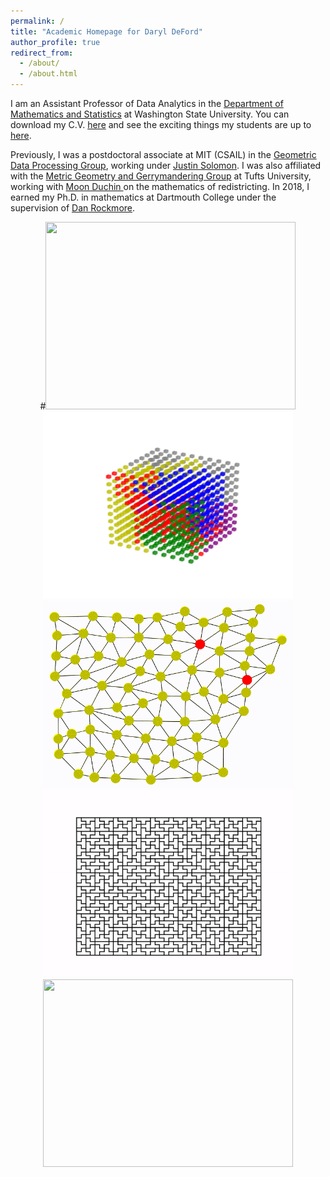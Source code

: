 ```yaml
---
permalink: /
title: "Academic Homepage for Daryl DeFord"
author_profile: true
redirect_from: 
  - /about/
  - /about.html
---
```



<p> I am an Assistant Professor of Data Analytics in the <a href="http://math.wsu.edu">Department of Mathematics and Statistics</a> at Washington State University.
You can download  my C.V. <a href="./files/CV_DeFord.pdf"> here</a> and see the exciting things my students are up to
 <a href="students">here</a>. </p>
<p> Previously, I was a postdoctoral associate at MIT (CSAIL)
 in the
 <a href="http://groups.csail.mit.edu/gdpgroup/">Geometric Data Processing
 Group</a>, working under <a href="http://people.csail.mit.edu/jsolomon/">
 Justin Solomon</a>. I was also affiliated with the <a href="https://mggg.org">Metric Geometry and Gerrymandering Group</a> at Tufts University, 
 working with <a href ="https://https://math.cornell.edu/moon-duchin/">Moon Duchin </a> on the mathematics of redistricting. 
 In 2018,  I earned my Ph.D. in mathematics at Dartmouth College under the supervision of 
 <a href="https://home.dartmouth.edu/faculty-directory/daniel-rockmore">
Dan Rockmore</a>. </p>

<figure>
<center>
#<img src="./images/Daryl_64492.jpg" style="width:400px;height:300px;"/>
  <img src="./images/space10.gif" style="width:400px;height:300px;"/>
  <img src="./images/sir3.gif" style="width:400px;height:300px;"/>
   <img src="./images/tetgifgif.gif" style="width:400px;height:300px;"/>
<img src="./images/100d_go.gif" style="width:400px;height:300px;"/>
</center>
</figure>

